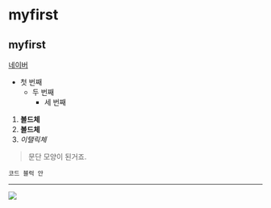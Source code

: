 # myfirst
## myfirst

[네이버](https://naver.com)

- 첫 번째
  - 두 번째
    - 세 번째
    
1. **볼드체**
2. __볼드체__
3. *이탤릭체*

>문단 모양이 된거죠.
>

```
코드 블럭 안
```
* * *

<img width="" height="" src=",/png/강아지.png"></img>
